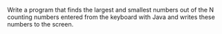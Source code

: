 Write a program that finds the largest and smallest numbers out of the N counting numbers entered from the keyboard
with Java and writes these numbers to the screen.
